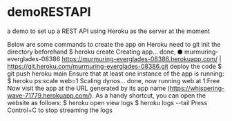 # demoRESTAPI
a demo to set up a REST API
using Heroku as the server at the moment

Below are some commands to create the app on Heroku
need to git init the directory beforehand
$ heroku create
Creating app... done, ⬢ murmuring-everglades-08386
https://murmuring-everglades-08386.herokuapp.com/ | https://git.heroku.com/murmuring-everglades-08386.git
deploy the code
$ git push heroku main
Ensure that at least one instance of the app is running:
$ heroku ps:scale web=1
Scaling dynos... done, now running web at 1:Free
Now visit the app at the URL generated by its app name (https://whispering-wave-71779.herokuapp.com/). As a handy shortcut, you can open the website as follows:
$ heroku open
view logs
$ heroku logs --tail
Press Control+C to stop streaming the logs
